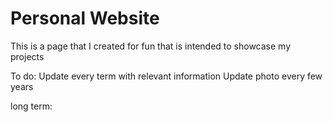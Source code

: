 # Personal Website

This is a page that I created for fun that is intended to showcase my projects

  To do:
    Update every term with relevant information
    Update photo every few years

  long term:
    

